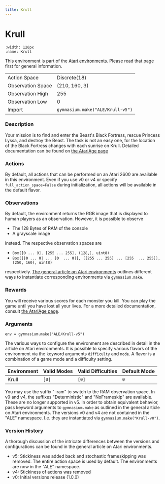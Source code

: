 ```yaml
---
title: Krull
---
```

# Krull

```{figure} ../../_static/videos/atari/krull.gif 
:width: 120px
:name: Krull
```

This environment is part of the <a href='..'>Atari environments</a>. Please read that page first for general information.

|                   |                                  |
|-------------------|----------------------------------|
| Action Space      | Discrete(18)                     |
| Observation Space | (210, 160, 3)                    |
| Observation High  | 255                              |
| Observation Low   | 0                                |
| Import            | `gymnasium.make("ALE/Krull-v5")` | 

### Description
Your mission is to find and enter the Beast's Black Fortress, rescue Princess Lyssa, and destroy the Beast.
The task is not an easy one, for the location of the Black Fortress changes with each sunrise on Krull.
Detailed documentation can be found on [the AtariAge page](https://atariage.com/manual_html_page.php?SoftwareLabelID=267)

### Actions
By default, all actions that can be performed on an Atari 2600 are available in this environment.
Even if you use v0 or v4 or specify `full_action_space=False` during initialization, all actions 
will be available in the default flavor.


### Observations
By default, the environment returns the RGB image that is displayed to human players as an observation. However, it is
possible to observe
- The 128 Bytes of RAM of the console
- A grayscale image

instead. The respective observation spaces are
- `Box([0 ... 0], [255 ... 255], (128,), uint8)`
- `Box([[0 ... 0]
 ...
 [0  ... 0]], [[255 ... 255]
 ...
 [255  ... 255]], (250, 160), uint8)
`

respectively. [The general article on Atari environments](https://brosa.ca/blog/ale-release-v0.7) outlines different ways to instantiate corresponding environments
via `gymnasium.make`.


### Rewards
You will receive various scores for each monster you kill.
You can play the game until you have lost all your lives.
For a more detailed documentation, consult [the AtariAge page](https://atariage.com/manual_html_page.php?SoftwareLabelID=267).

### Arguments

```
env = gymnasium.make("ALE/Krull-v5")
```

The various ways to configure the environment are described in detail in the article on Atari environments.
It is possible to specify various flavors of the environment via the keyword arguments `difficulty` and `mode`. 
A flavor is a combination of a game mode and a difficulty setting.

| Environment | Valid Modes | Valid Difficulties | Default Mode |
|-------------|-------------|--------------------|--------------|
| Krull       | `[0]`       | `[0]`              | `0`          |

You may use the suffix "-ram" to switch to the RAM observation space. In v0 and v4, the suffixes "Deterministic" and "NoFrameskip" 
are available. These are no longer supported in v5. In order to obtain equivalent behavior, pass keyword arguments to `gymnasium.make` as outlined in 
the general article on Atari environments.
The versions v0 and v4 are not contained in the "ALE" namespace. I.e. they are instantiated via `gymnasium.make("Krull-v0")`.

### Version History
A thorough discussion of the intricate differences between the versions and configurations can be found in the
general article on Atari environments. 

* v5: Stickiness was added back and stochastic frameskipping was removed. The entire action space is used by default. The environments are now in the "ALE" namespace.
* v4: Stickiness of actions was removed
* v0: Initial versions release (1.0.0)
